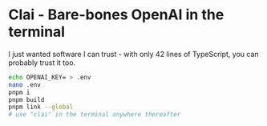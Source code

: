 # Clai - Bare-bones OpenAI in the terminal

I just wanted software I can trust - with only 42 lines of TypeScript, you can probably trust it too.

```bash
echo OPENAI_KEY= > .env
nano .env
pnpm i
pnpm build
pnpm link --global
# use "clai" in the terminal anywhere thereafter
```